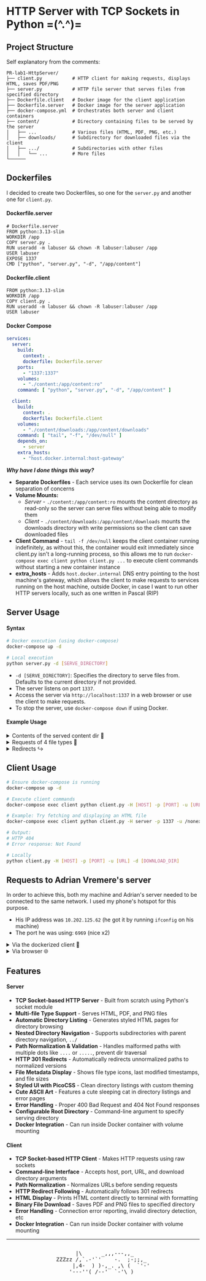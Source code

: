 # HTTP Server with TCP Sockets in Python =(^.^)=

## Project Structure

Self explanatory from the comments:

```
PR-lab1-HttpServer/
├── client.py           # HTTP client for making requests, displays HTML, saves PDF/PNG
├── server.py           # HTTP file server that serves files from specified directory
├── Dockerfile.client   # Docker image for the client application
├── Dockerfile.server   # Docker image for the server application
├── docker-compose.yml  # Orchestrates both server and client containers
├── content/            # Directory containing files to be served by the server
│   ├── ...             # Various files (HTML, PDF, PNG, etc.)
│   ├── downloads/      # Subdirectory for downloaded files via the client
│   ├── .../            # Subdirectories with other files
│   │   └── ...         # More files
└──────
```

## Dockerfiles

I decided to create two Dockerfiles, so one for the `server.py` and another one for `client.py`.

#### Dockerfile.server

```docker
# Dockerfile.server
FROM python:3.13-slim
WORKDIR /app
COPY server.py .
RUN useradd -m labuser && chown -R labuser:labuser /app
USER labuser
EXPOSE 1337
CMD ["python", "server.py", "-d", "/app/content"]
```

#### Dockerfile.client

```docker
FROM python:3.13-slim
WORKDIR /app
COPY client.py .
RUN useradd -m labuser && chown -R labuser:labuser /app
USER labuser
```

#### Docker Compose

```yaml
services:
  server:
    build:
      context: .
      dockerfile: Dockerfile.server
    ports:
      - "1337:1337"
    volumes:
      - "./content:/app/content:ro"
    command: [ "python", "server.py", "-d", "/app/content" ]

  client:
    build:
      context: .
      dockerfile: Dockerfile.client
    volumes:
      - "./content/downloads:/app/content/downloads"
    command: [ "tail", "-f", "/dev/null" ]
    depends_on:
      - server
    extra_hosts:
      - "host.docker.internal:host-gateway"
```

**_Why have I done things this way?_**

- **Separate Dockerfiles** - Each service uses its own Dockerfile for clean
  separation of concerns
- **Volume Mounts:**
    - _Server_ - `./content:/app/content:ro` mounts the content directory as read-only so the server can serve files
      without being able to modify them
    - _Client_ - `./content/downloads:/app/content/downloads` mounts the downloads directory with write permissions so
      the client can save downloaded files
- **Client Command** - `tail -f /dev/null` keeps the client container running indefinitely, as without this, the container
  would exit immediately since client.py isn't a long-running process, so this allows me to run
  `docker-compose exec client python client.py ...` to execute client commands without starting a new container
  instance
- **extra_hosts** - Adds `host.docker.internal` DNS entry pointing to the host machine's gateway, which allows the client to
  make requests to services running on the host machine, outside Docker, in case I want to run other HTTP servers locally, such as one written in Pascal (RIP)

## Server Usage

#### Syntax

```bash
# Docker execution (using docker-compose)
docker-compose up -d

# Local execution
python server.py -d [SERVE_DIRECTORY]
```

- `-d [SERVE_DIRECTORY]`: Specifies the directory to serve files from. Defaults to the current directory if not
  provided.
- The server listens on port `1337`.
- Access the server via `http://localhost:1337` in a web browser or use the client to make requests.
- To stop the server, use `docker-compose down` if using Docker.

#### Example Usage

<details>
<summary>Contents of the served content dir 📁</summary>
<img src="https://files.catbox.moe/e0atdw.png" alt="Directory Structure" />
The `content/` in this case acts as the root directory, and it contains various files and subdirectories to test the server's functionality.

```shell
# Output from server logs when accessing the root of the server
Request: GET / HTTP/1.1 from ('127.0.0.1', 56684)
Serving / to ('127.0.0.1', 56684)
```

<details>
<summary>Accessing a subdir 📂</summary>
    <img src="https://files.catbox.moe/2wp2lc.png" alt="Subdirectory Listing" />

```shell
# Output from server logs when accessing /homework
Request: GET /homework HTTP/1.1 from ('127.0.0.1', 56676)
Serving /homework to ('127.0.0.1', 56676)
```

</details>
</details>

<details>
<summary>Requests of 4 file types 📂</summary>

#### Request for an HTML File, referencing two PNG files

<img src="https://files.catbox.moe/6uyajf.png" alt="Requested HTML File with references" />

```shell
# Output from server logs when accessing homework/hw.html
Request: GET /homework/hw.html HTTP/1.1 from ('127.0.0.1', 55132)
Serving /homework/hw.html to ('127.0.0.1', 55132)
Request: GET /homework/cock.png HTTP/1.1 from ('127.0.0.1', 55133)
Serving /homework/cock.png to ('127.0.0.1', 55133)
Request: GET /homework/cute_chicks.png HTTP/1.1 from ('127.0.0.1', 55134)
Serving /homework/cute_chicks.png to ('127.0.0.1', 55134)
```

#### Request for a PNG File

<img src="https://files.catbox.moe/vc1bh4.png" alt="Requested PNG" />

```shell
# Output from server logs when accessing /homework/cute_chicks.png
Request: GET /homework/cute_chicks.png HTTP/1.1 from ('127.0.0.1', 57048)
Serving /homework/cute_chicks.png to ('127.0.0.1', 57048)
```

#### Request for a PDF File

<img src="https://files.catbox.moe/70a9al.png" alt="Requested PDF" />

```shell
# Output from server logs when accessing `Lucrare de laborator nr. 1. Cifrul Cezar + (1).pdf`
Request: GET /Lucrare de laborator nr. 1. Cifrul Cezar + (1).pdf HTTP/1.1 from ('127.0.0.1', 61912)
Serving /Lucrare de laborator nr. 1. Cifrul Cezar + (1).pdf to ('127.0.0.1', 61912)
```

#### Request for a nonexistent File

<img src="https://files.catbox.moe/t3fem7.png" alt="Request to nonexistent file" />

```shell
# Output from server logs when accessing /nonexistent.html
Request: GET /nonexistent.html HTTP/1.1 from ('127.0.0.1', 61959)
Serving /nonexistent.html to ('127.0.0.1', 61959)
```

</details>

<details>
<summary>Redirects ↪️</summary>
<img src="https://files.catbox.moe/hvobyg.png" alt="Response to unnormalized path with redirection" />

```shell
# Output from server logs when accessing ////////.......///....///rock-paper-scissors.html
Server listening on port 1337 :3
Request: GET ////////.......///....///rock-paper-scissors.html HTTP/1.1 from ('127.0.0.1', 52028)
Serving ////////.......///....///rock-paper-scissors.html to ('127.0.0.1', 52028)
Request: GET /rock-paper-scissors.html HTTP/1.1 from ('127.0.0.1', 52029)
Serving /rock-paper-scissors.html to ('127.0.0.1', 52029)
```

</details>

## Client Usage

```bash
# Ensure docker-compose is running
docker-compose up -d

# Execute client commands
docker-compose exec client python client.py -H [HOST] -p [PORT] -u [URL] -d [DOWNLOAD_DIR]

# Example: Try fetching and displaying an HTML file
docker-compose exec client python client.py -H server -p 1337 -u /nonexistent.html -d ./content/downloads 

# Output:
# HTTP 404
# Error response: Not Found

# Locally
python client.py -H [HOST] -p [PORT] -u [URL] -d [DOWNLOAD_DIR]
```

## Requests to Adrian Vremere's server

In order to achieve this, both my machine and Adrian's server needed to be connected to the same network. I used my
phone's hotspot for this purpose.

- His IP address was `10.202.125.62` (he got it by running `ifconfig` on his machine)
- The port he was using: `6969` (nice x2)

<details><summary>Via the dockerized client 🐋</summary>
<img src="https://files.catbox.moe/uo5ofe.png" alt="Request via dockerized client to Adrian's server" />
Managed to download an amazing picture of Saitama :D
</details>

<details><summary>Via browser 🌐</summary>
<img src="https://files.catbox.moe/xgioo4.png" alt="Request via browser to Adrian's server" />
#h4ckervibes
</details>

## Features

#### Server

- **TCP Socket-based HTTP Server** - Built from scratch using Python's socket module
- **Multi-file Type Support** - Serves HTML, PDF, and PNG files
- **Automatic Directory Listing** - Generates styled HTML pages for directory browsing
- **Nested Directory Navigation** - Supports subdirectories with parent directory navigation, `../`
- **Path Normalization & Validation** - Handles malformed paths with multiple dots like `....` or `.....`, prevent dir
  traversal
- **HTTP 301 Redirects** - Automatically redirects unnormalized paths to normalized versions
- **File Metadata Display** - Shows file type icons, last modified timestamps, and file sizes
- **Styled UI with PicoCSS** - Clean directory listings with custom theming
- **Cute ASCII Art** - Features a cute sleeping cat in directory listings and error pages
- **Error Handling** - Proper 400 Bad Request and 404 Not Found responses
- **Configurable Root Directory** - Command-line argument to specify serving directory
- **Docker Integration** - Can run inside Docker container with volume mounting

#### Client

- **TCP Socket-based HTTP Client** - Makes HTTP requests using raw sockets
- **Command-line Interface** - Accepts host, port, URL, and download directory arguments
- **Path Normalization** - Normalizes URLs before sending requests
- **HTTP Redirect Following** - Automatically follows 301 redirects
- **HTML Display** - Prints HTML content directly to terminal with formatting
- **Binary File Download** - Saves PDF and PNG files to specified directory
- **Error Handling** - Connection error reporting, invalid directory detection, etc
- **Docker Integration** - Can run inside Docker container with volume mounting

****
<div style="display: flex; justify-content: center;">
<pre style="background: none;">
      |\      _,,,---,,_
ZZZzz /,`.-'`'    -.  ;-;;,_
     |,4-  ) )-,_. ,\ (  `'-'
    '---''(_/--'  `-'\_)</pre>
</div>
